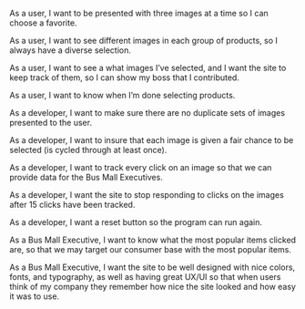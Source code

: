 As a user, I want to be presented with three images at a time so I can choose a favorite.  

As a user, I want to see different images in each group of products, so I always have a diverse selection.  

As a user, I want to see a what images I’ve selected, and I want the site to keep track of them, so I can show my boss that I contributed.  

As a user, I want to know when I’m done selecting products.  

As a developer, I want to make sure there are no duplicate sets of images presented to the user.  

As a developer, I want to insure that each image is given a fair chance to be selected (is cycled through at least once).  

As a developer, I want to track every click on an image so that we can provide data for the Bus Mall Executives.  

As a developer, I want the site to stop responding to clicks on the images after 15 clicks have been tracked.  

As a developer, I want a reset button so the program can run again.  

As a Bus Mall Executive, I want to know what the most popular items clicked are, so that we may target our consumer base with the most popular items.  

As a Bus Mall Executive, I want the site to be well designed with nice colors, fonts, and typography, as well as having great UX/UI so that when users think of my company they remember how nice the site looked and how easy it was to use.

